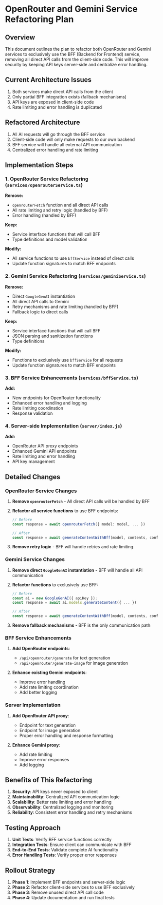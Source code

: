 # OpenRouter and Gemini Service Refactoring Plan

## Overview
This document outlines the plan to refactor both OpenRouter and Gemini services to exclusively use the BFF (Backend for Frontend) service, removing all direct API calls from the client-side code. This will improve security by keeping API keys server-side and centralize error handling.

## Current Architecture Issues
1. Both services make direct API calls from the client
2. Only partial BFF integration exists (fallback mechanisms)
3. API keys are exposed in client-side code
4. Rate limiting and error handling is duplicated

## Refactored Architecture
1. All AI requests will go through the BFF service
2. Client-side code will only make requests to our own backend
3. BFF service will handle all external API communication
4. Centralized error handling and rate limiting

## Implementation Steps

### 1. OpenRouter Service Refactoring (`services/openrouterService.ts`)

**Remove:**
- `openrouterFetch` function and all direct API calls
- All rate limiting and retry logic (handled by BFF)
- Error handling (handled by BFF)

**Keep:**
- Service interface functions that will call BFF
- Type definitions and model validation

**Modify:**
- All service functions to use `bffService` instead of direct calls
- Update function signatures to match BFF endpoints

### 2. Gemini Service Refactoring (`services/geminiService.ts`)

**Remove:**
- Direct `GoogleGenAI` instantiation
- All direct API calls to Gemini
- Retry mechanisms and rate limiting (handled by BFF)
- Fallback logic to direct calls

**Keep:**
- Service interface functions that will call BFF
- JSON parsing and sanitization functions
- Type definitions

**Modify:**
- Functions to exclusively use `bffService` for all requests
- Update function signatures to match BFF endpoints

### 3. BFF Service Enhancements (`services/bffService.ts`)

**Add:**
- New endpoints for OpenRouter functionality
- Enhanced error handling and logging
- Rate limiting coordination
- Response validation

### 4. Server-side Implementation (`server/index.js`)

**Add:**
- OpenRouter API proxy endpoints
- Enhanced Gemini API endpoints
- Rate limiting and error handling
- API key management

## Detailed Changes

### OpenRouter Service Changes

1. **Remove `openrouterFetch`** - All direct API calls will be handled by BFF
2. **Refactor all service functions** to use BFF endpoints:
   ```typescript
   // Before
   const response = await openrouterFetch({ model: model, ... })
   
   // After
   const response = await generateContentWithBff(model, contents, config)
   ```

3. **Remove retry logic** - BFF will handle retries and rate limiting

### Gemini Service Changes

1. **Remove direct `GoogleGenAI` instantiation** - BFF will handle all API communication
2. **Refactor functions** to exclusively use BFF:
   ```typescript
   // Before
   const ai = new GoogleGenAI({ apiKey });
   const response = await ai.models.generateContent({ ... })
   
   // After
   const response = await generateContentWithBff(model, contents, config)
   ```

3. **Remove fallback mechanisms** - BFF is the only communication path

### BFF Service Enhancements

1. **Add OpenRouter endpoints**:
   - `/api/openrouter/generate` for text generation
   - `/api/openrouter/generate-image` for image generation

2. **Enhance existing Gemini endpoints**:
   - Improve error handling
   - Add rate limiting coordination
   - Add better logging

### Server Implementation

1. **Add OpenRouter API proxy**:
   - Endpoint for text generation
   - Endpoint for image generation
   - Proper error handling and response formatting

2. **Enhance Gemini proxy**:
   - Add rate limiting
   - Improve error responses
   - Add logging

## Benefits of This Refactoring

1. **Security**: API keys never exposed to client
2. **Maintainability**: Centralized API communication logic
3. **Scalability**: Better rate limiting and error handling
4. **Observability**: Centralized logging and monitoring
5. **Reliability**: Consistent error handling and retry mechanisms

## Testing Approach

1. **Unit Tests**: Verify BFF service functions correctly
2. **Integration Tests**: Ensure client can communicate with BFF
3. **End-to-End Tests**: Validate complete AI functionality
4. **Error Handling Tests**: Verify proper error responses

## Rollout Strategy

1. **Phase 1**: Implement BFF endpoints and server-side logic
2. **Phase 2**: Refactor client-side services to use BFF exclusively
3. **Phase 3**: Remove unused direct API call code
4. **Phase 4**: Update documentation and run final tests